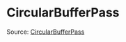 # CircularBufferPass

Source: [CircularBufferPass](../csrc/device_lower/pass/circular_buffer.h#L288)
